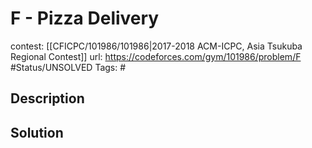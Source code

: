 # F - Pizza Delivery

contest: [[CFICPC/101986/101986|2017-2018 ACM-ICPC, Asia Tsukuba Regional Contest]]
url: https://codeforces.com/gym/101986/problem/F
#Status/UNSOLVED
Tags: #

## Description

## Solution

